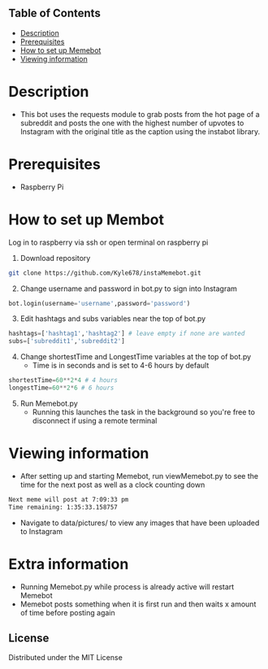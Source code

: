 <!-- TABLE OF CONTENTS -->
## Table of Contents

* [Description](#Description)
* [Prerequisites](#Prerequisites)
* [How to set up Memebot](#How-to-set-up-Memebot)
* [Viewing information](#Viewing-information)

# Description
- This bot uses the requests module to grab posts from the hot page of a subreddit and posts the one with the highest number of upvotes to Instagram with the original title as the caption using the instabot library.

# Prerequisites
- Raspberry Pi

# How to set up Membot
Log in to raspberry via ssh or open terminal on raspberry pi
1. Download repository
```sh
git clone https://github.com/Kyle678/instaMemebot.git
```
2. Change username and password in bot.py to sign into Instagram
```python
bot.login(username='username',password='password')
```
3. Edit hashtags and subs variables near the top of bot.py
```python
hashtags=['hashtag1','hashtag2'] # leave empty if none are wanted
subs=['subreddit1','subreddit2']
```
4. Change shortestTime and LongestTime variables at the top of bot.py
   - Time is in seconds and is set to 4-6 hours by default
```python
shortestTime=60**2*4 # 4 hours
longestTime=60**2*6 # 6 hours
```
5. Run Memebot.py
   - Running this launches the task in the background so you're free to disconnect if using a remote terminal

# Viewing information
- After setting up and starting Memebot, run viewMemebot.py to see the time for the next post as well as a clock counting down
```sh
Next meme will post at 7:09:33 pm
Time remaining: 1:35:33.158757
```
- Navigate to data/pictures/ to view any images that have been uploaded to Instagram

# Extra information
- Running Memebot.py while process is already active will restart Memebot
- Memebot posts something when it is first run and then waits x amount of time before posting again

<!-- LICENSE -->
## License

Distributed under the MIT License